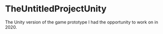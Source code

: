 # TheUntitledProjectUnity
The Unity version of the game prototype I had the opportunity to work on in 2020.
